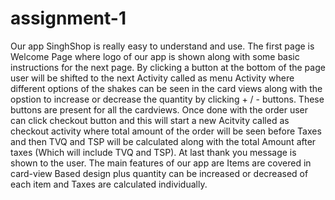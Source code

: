 # assignment-1
Our app SinghShop is really easy to understand and use. The first page is Welcome Page where logo of our app is shown along with some basic
instructions for the next page. By clicking a button at the bottom of the page user will be shifted to the next Activity called as menu
Activity where different options of the shakes can be seen in the card views along with the opstion to increase or decrease the quantity 
by clicking + / - buttons. These buttons are present for all the cardviews. Once done with the order user can click checkout button and 
this will start a new Acitvity called as checkout activity where total amount of the order will be seen before Taxes and then TVQ and TSP 
will be calculated along with the total Amount after taxes (Which will include TVQ and TSP). At last thank you message is shown to the user.
The main features of our app are Items are covered in card-view Based design plus quantity can be increased or decreased of each item and 
Taxes are calculated individually.



